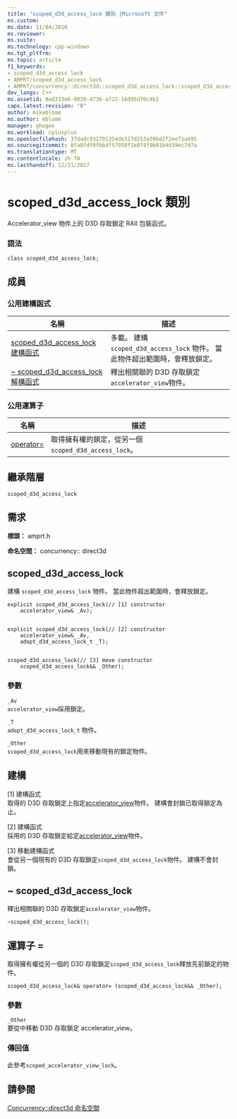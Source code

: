 ```yaml
---
title: "scoped_d3d_access_lock 類別 |Microsoft 文件"
ms.custom: 
ms.date: 11/04/2016
ms.reviewer: 
ms.suite: 
ms.technology: cpp-windows
ms.tgt_pltfrm: 
ms.topic: article
f1_keywords:
- scoped_d3d_access_lock
- AMPRT/scoped_d3d_access_lock
- AMPRT/concurrency::direct3d::scoped_d3d_access_lock::scoped_d3d_access_lock
dev_langs: C++
ms.assetid: 0ad333e6-9839-4736-a722-16d95d70c4b1
caps.latest.revision: "8"
author: mikeblome
ms.author: mblome
manager: ghogen
ms.workload: cplusplus
ms.openlocfilehash: 37dadc932701354de317d253a39bd2f2ee71a495
ms.sourcegitcommit: 8fa8fdf0fbb4f57950f1e8f4f9b81b4d39ec7d7a
ms.translationtype: MT
ms.contentlocale: zh-TW
ms.lasthandoff: 12/21/2017
---
```

# <a name="scopedd3daccesslock-class"></a>scoped_d3d_access_lock 類別
Accelerator_view 物件上的 D3D 存取鎖定 RAII 包裝函式。  
  
### <a name="syntax"></a>語法  
  
```  
class scoped_d3d_access_lock;  
```  
  
## <a name="members"></a>成員  
  
### <a name="public-constructors"></a>公用建構函式  
  
|名稱|描述|  
|----------|-----------------|  
|[scoped_d3d_access_lock 建構函式](#ctor)|多載。 建構 `scoped_d3d_access_lock` 物件。 當此物件超出範圍時，會釋放鎖定。|  
|[~ scoped_d3d_access_lock 解構函式](#dtor)|釋出相關聯的 D3D 存取鎖定`accelerator_view`物件。|  
  
### <a name="public-operators"></a>公用運算子  
  
|名稱|描述|  
|----------|-----------------|  
|[operator=](#operator_eq)|取得擁有權的鎖定，從另一個`scoped_d3d_access_lock`。|  
  
## <a name="inheritance-hierarchy"></a>繼承階層  
 `scoped_d3d_access_lock`  
  
## <a name="requirements"></a>需求  
 **標頭：** amprt.h  
  
 **命名空間：** concurrency:: direct3d  

##  <a name="ctor"></a>scoped_d3d_access_lock 

 建構 `scoped_d3d_access_lock` 物件。 當此物件超出範圍時，會釋放鎖定。  
 
```  
explicit scoped_d3d_access_lock(// [1] constructor  
    accelerator_view& _Av);

 
explicit scoped_d3d_access_lock(// [2] constructor  
    accelerator_view& _Av,  
    adopt_d3d_access_lock_t _T);

 
scoped_d3d_access_lock(// [3] move constructor  
    scoped_d3d_access_lock&& _Other);
```  
  
### <a name="parameters"></a>參數  
 `_Av`  
 `accelerator_view`採用鎖定。  
  
 `_T`  
 `adopt_d3d_access_lock_t` 物件。  
  
 `_Other`  
 `scoped_d3d_access_lock`用來移動現有的鎖定物件。  
  
## <a name="construction"></a>建構  
 [1] 建構函式  
 取得的 D3D 存取鎖定上指定[accelerator_view](accelerator-view-class.md)物件。 建構會封鎖已取得鎖定為止。  
  
 [2] 建構函式  
 採用的 D3D 存取鎖定給定[accelerator_view](accelerator-view-class.md)物件。  
  
 [3] 移動建構函式  
 會從另一個現有的 D3D 存取鎖定`scoped_d3d_access_lock`物件。 建構不會封鎖。  

  
##  <a name="dtor"></a>~ scoped_d3d_access_lock 

 釋出相關聯的 D3D 存取鎖定`accelerator_view`物件。  
  
```  
~scoped_d3d_access_lock();
```  
## <a name="operator_eq"></a>運算子 = 

取得擁有權從另一個的 D3D 存取鎖定`scoped_d3d_access_lock`釋放先前鎖定的物件。  
 
```  
scoped_d3d_access_lock& operator= (scoped_d3d_access_lock&& _Other);
```  
  
### <a name="parameters"></a>參數  
 `_Other`  
 要從中移動 D3D 存取鎖定 accelerator_view。  
  
### <a name="return-value"></a>傳回值  
 此參考`scoped_accelerator_view_lock`。  

## <a name="see-also"></a>請參閱  
 [Concurrency::direct3d 命名空間](concurrency-direct3d-namespace.md)

